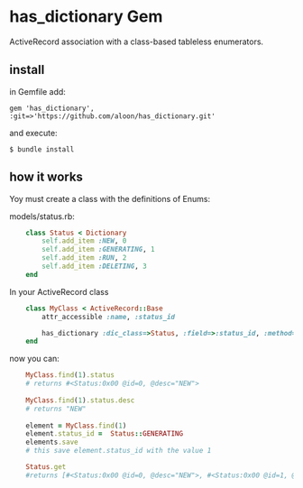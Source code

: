 # has_dictionary Gem

ActiveRecord association with a class-based tableless enumerators.

## install

in Gemfile add:

	gem 'has_dictionary', :git=>'https://github.com/aloon/has_dictionary.git'

and execute:

	$ bundle install

## how it works

Yoy must create a class with the definitions of Enums:

models/status.rb:
```ruby
	class Status < Dictionary
	    self.add_item :NEW, 0
	    self.add_item :GENERATING, 1
	    self.add_item :RUN, 2
	    self.add_item :DELETING, 3
	end
```

In your ActiveRecord class

```ruby
	class MyClass < ActiveRecord::Base
   		attr_accessible :name, :status_id

   		has_dictionary :dic_class=>Status, :field=>:status_id, :method=>'status'
	end
```

now you can:

```ruby
	MyClass.find(1).status
	# returns #<Status:0x00 @id=0, @desc="NEW">
	
	MyClass.find(1).status.desc
	# returns "NEW"
	
	element = MyClass.find(1)
	element.status_id =  Status::GENERATING
	elements.save
	# this save element.status_id with the value 1

	Status.get
	#returns [#<Status:0x00 @id=0, @desc="NEW">, #<Status:0x00 @id=1, @desc="GENERATING">, #<Status:0x00 @id=2, @desc="RUN">, #<Status:0x00 @id=3, @desc="DELETING">] 
```